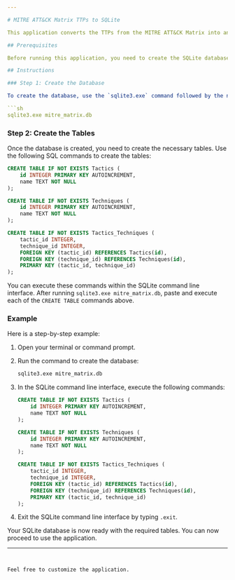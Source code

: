 ```yaml
---

# MITRE ATT&CK Matrix TTPs to SQLite

This application converts the TTPs from the MITRE ATT&CK Matrix into an SQLite database.

## Prerequisites

Before running this application, you need to create the SQLite database.

## Instructions

### Step 1: Create the Database

To create the database, use the `sqlite3.exe` command followed by the name of the database file. For example, to create a database named `mitre_matrix.db`, run the following command:

```sh
sqlite3.exe mitre_matrix.db
```

### Step 2: Create the Tables

Once the database is created, you need to create the necessary tables. Use the following SQL commands to create the tables:

```sql
CREATE TABLE IF NOT EXISTS Tactics (
    id INTEGER PRIMARY KEY AUTOINCREMENT,
    name TEXT NOT NULL
);

CREATE TABLE IF NOT EXISTS Techniques (
    id INTEGER PRIMARY KEY AUTOINCREMENT,
    name TEXT NOT NULL
);

CREATE TABLE IF NOT EXISTS Tactics_Techniques (
    tactic_id INTEGER,
    technique_id INTEGER,
    FOREIGN KEY (tactic_id) REFERENCES Tactics(id),
    FOREIGN KEY (technique_id) REFERENCES Techniques(id),
    PRIMARY KEY (tactic_id, technique_id)
);
```

You can execute these commands within the SQLite command line interface. After running `sqlite3.exe mitre_matrix.db`, paste and execute each of the `CREATE TABLE` commands above.

### Example

Here is a step-by-step example:

1. Open your terminal or command prompt.
2. Run the command to create the database:

   ```sh
   sqlite3.exe mitre_matrix.db
   ```

3. In the SQLite command line interface, execute the following commands:

   ```sql
   CREATE TABLE IF NOT EXISTS Tactics (
       id INTEGER PRIMARY KEY AUTOINCREMENT,
       name TEXT NOT NULL
   );

   CREATE TABLE IF NOT EXISTS Techniques (
       id INTEGER PRIMARY KEY AUTOINCREMENT,
       name TEXT NOT NULL
   );

   CREATE TABLE IF NOT EXISTS Tactics_Techniques (
       tactic_id INTEGER,
       technique_id INTEGER,
       FOREIGN KEY (tactic_id) REFERENCES Tactics(id),
       FOREIGN KEY (technique_id) REFERENCES Techniques(id),
       PRIMARY KEY (tactic_id, technique_id)
   );
   ```

4. Exit the SQLite command line interface by typing `.exit`.

Your SQLite database is now ready with the required tables. You can now proceed to use the application.

---
```


Feel free to customize the application.
